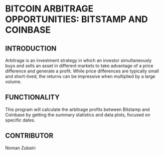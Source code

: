 # BITCOIN ARBITRAGE OPPORTUNITIES: BITSTAMP AND COINBASE

## INTRODUCTION
Arbitrage is an investment strategy in which an investor simultaneously buys and sells an asset in different markets to take advantage of a price difference and generate a profit. While price differences are typically small and short-lived, the returns can be impressive when multiplied by a large volume.

## FUNCTIONALITY
This program will calculate the arbitrage profits between Bitstamp and Coinbase by getting the summary statistics and data plots, focused on specific dates.

## CONTRIBUTOR
Noman Zubairi
